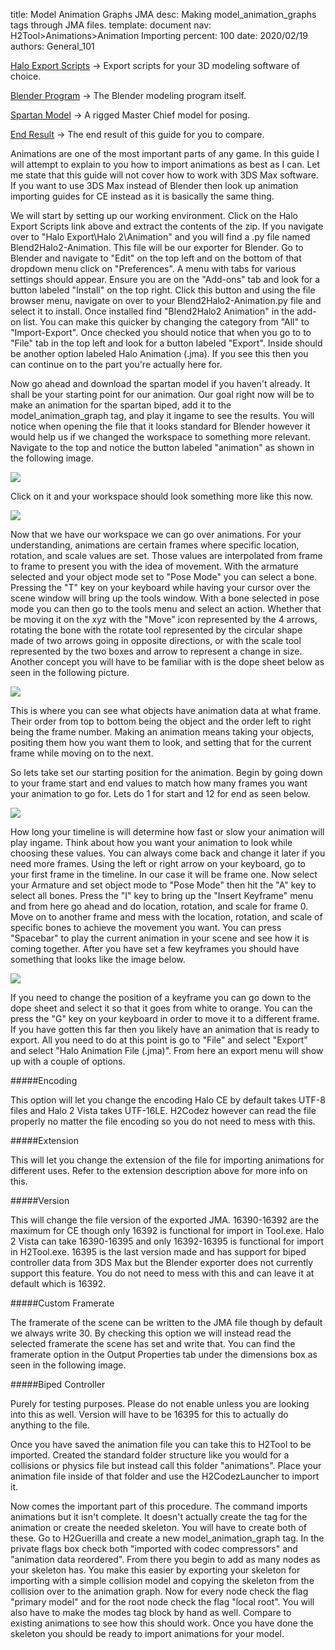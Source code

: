 title:      Model Animation Graphs JMA
desc:       Making model_animation_graphs tags through JMA files.
template:   document
nav:        H2Tool>Animations>Animation Importing 
percent:    100
date:       2020/02/19
authors:    General_101

[Halo Export Scripts](http://www.h2maps.net/Tools/PC/Export%20Scripts/Halo_Export.7z) -> Export scripts for your 3D modeling software of choice.

[Blender Program](https://www.blender.org/) -> The Blender modeling program itself.

[Spartan Model](http://www.h2maps.net/Sources/H2EK%20Source/Manual/Animations/MasterChief_Animation_Example_Starting.blend) -> A rigged Master Chief model for posing.

[End Result](http://www.h2maps.net/Sources/H2EK%20Source/Manual/Animations/MasterChief_Animation_Example_Ending.blend) -> The end result of this guide for you to compare.

Animations are one of the most important parts of any game. In this guide I will attempt to explain to you how to import animations as best as I can. Let me state that this guide will not cover how to work with 3DS Max software. 
If you want to use 3DS Max instead of Blender then look up animation importing guides for CE instead as it is basically the same thing.

We will start by setting up our working environment. Click on the Halo Export Scripts link above and extract the contents of the zip. If you navigate over to "Halo Export\Halo 2\Animation" and you will find a .py file named
Blend2Halo2-Animation. This file will be our exporter for Blender. Go to Blender and navigate to "Edit" on the top left and on the bottom of that dropdown menu click on "Preferences". A menu with tabs for various settings should
appear. Ensure you are on the "Add-ons" tab and look for a button labeled "Install" on the top right. Click this button and using the file browser menu, navigate on over to your Blend2Halo2-Animation.py file and select it to install.
Once installed find "Blend2Halo2 Animation" in the add-on list. You can make this quicker by changing the category from "All" to "Import-Export". Once checked you should notice that when you go to to "File" tab in the top left
and look for a button labeled "Export". Inside should be another option labeled Halo Animation (.jma). If you see this then you can continue on to the part you're actually here for.

Now go ahead and download the spartan model if you haven't already. It shall be your starting point for our animation. Our goal right now will be to make an animation for the spartan biped, add it to the model_animation_graph tag,
and play it ingame to see the results. You will notice when opening the file that it looks standard for Blender however it would help us if we changed the workspace to something more relevant. Navigate to the top and notice the
button labeled "animation" as shown in the following image. 

![](assets/AnimationImportingStep1.png)

Click on it and your workspace should look something more like this now.

![](assets/AnimationImportingStep2.png)

Now that we have our workspace we can go over animations. For your understanding, animations are certain frames where specific location, rotation, and scale values are set. Those values are interpolated from frame to frame to 
present you with the idea of movement. With the armature selected and your object mode set to "Pose Mode" you can select a bone. Pressing the "T" key on your keyboard while having your cursor over the scene window will bring up
the tools window. With a bone selected in pose mode you can then go to the tools menu and select an action. Whether that be moving it on the xyz with the "Move" icon represented by the 4 arrows, rotating the bone with the rotate
tool represented by the circular shape made of two arrows going in opposite directions, or with the scale tool represented by the two boxes and arrow to represent a change in size. Another concept you will have to be familiar with 
is the dope sheet below as seen in the following picture.

![](assets/AnimationImportingStep3.png)

This is where you can see what objects have animation data at what frame. Their order from top to bottom being the object and the order left to right being the frame number. Making an animation means taking your objects, positing
them how you want them to look, and setting that for the current frame while moving on to the next.

So lets take set our starting position for the animation. Begin by going down to your frame start and end values to match how many frames you want your animation to go for. Lets do 1 for start and 12 for end as seen below.

![](assets/AnimationImportingStep4.png)

How long your timeline is will determine how fast or slow your animation will play ingame. Think about how you want your animation to look while choosing these values. You can always come back and change it later if you need more 
frames. Using the left or right arrow on your keyboard, go to your first frame in the timeline. In our case it will be frame one. Now select your Armature and set object mode to "Pose Mode" then hit the "A" key to select all bones. 
Press the "I" key to bring up the "Insert Keyframe" menu and from here go ahead and do location, rotation, and scale for frame 0. Move on to another frame and mess with the location, rotation, and scale of specific bones to achieve 
the movement you want. You can press "Spacebar" to play the current animation in your scene and see how it is coming together. After you have set a few keyframes you should have something that looks like the image below. 

![](assets/AnimationImportingStep5.png)

If you need to change the position of a keyframe you can go down to the dope sheet and select it so that it goes from white to orange. You can the press the "G" key on your keyboard in order to move it to a different frame.
If you have gotten this far then you likely have an animation that is ready to export. All you need to do at this point is go to "File" and select "Export" and select "Halo Animation File (.jma)". From here an export menu will show 
up with a couple of options.

#####Encoding

This option will let you change the encoding Halo CE by default takes UTF-8 files and Halo 2 Vista takes UTF-16LE. H2Codez however can read the file properly no matter the file encoding so you do not need to mess with this.

#####Extension

This will let you change the extension of the file for importing animations for different uses. Refer to the extension description above for more info on this. 

#####Version

This will change the file version of the exported JMA. 16390-16392 are the maximum for CE though only 16392 is functional for import in Tool.exe. Halo 2 Vista can take 16390-16395 and only 16392-16395 is functional for import in 
H2Tool.exe. 16395 is the last version made and has support for biped controller data from 3DS Max but the Blender exporter does not currently support this feature. You do not need to mess with this and can leave it at default 
which is 16392.

#####Custom Framerate

The framerate of the scene can be written to the JMA file though by default we always write 30. By checking this option we will instead read the selected framerate the scene has set and write that. You can find the framerate option 
in the Output Properties tab under the dimensions box as seen in the following image.

#####Biped Controller

Purely for testing purposes. Please do not enable unless you are looking into this as well. Version will have to be 16395 for this to actually do anything to the file.

Once you have saved the animation file you can take this to H2Tool to be imported. Created the standard folder structure like you would for a collisions or physics file but instead call this folder "animations". Place your 
animation file inside of that folder and use the H2CodezLauncher to import it.

Now comes the important part of this procedure. The command imports animations but it isn't complete. It doesn't actually create the tag for the animation or create the needed skeleton. You will have to create both of these.
Go to H2Guerilla and create a new model_animation_graph tag. In the private flags box check both "imported with codec compressors" and "animation data reordered". From there you begin to add as many nodes as your skeleton has.
You make this easier by exporting your skeleton for importing with a simple collision model and copying the skeleton from the collision over to the animation graph. Now for every node check the flag "primary model" and for the
root node check the flag "local root". You will also have to make the modes tag block by hand as well. Compare to existing animations to see how this should work. Once you have done the skeleton you should be ready to import 
animations for your model.
